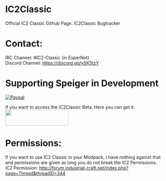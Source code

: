 # IC2Classic

Official IC2 Classic Github Page.
IC2Classic Bugtracker

# Contact:
IRC Channel: #IC2-Classic (in EsperNet) <br/>
Discord Channel: https://discord.gg/ySK5tzY

# Supporting Speiger in Development
<a href="https://www.paypal.com/cgi-bin/webscr?cmd=_s-xclick&hosted_button_id=WH5EBD2MSHSWE"> ![Paypal](https://www.paypalobjects.com/en_US/i/btn/btn_donateCC_LG.gif)</a> <br/>

If you want to access the IC2Classic Beta. Here you can get it.<br/>
<a href="https://www.patreon.com/Speiger"><img alt="" border="0" src="https://s3.amazonaws.com/patreon_public_assets/toolbox/patreon.png" width="200" height="50"></a>

# Permissions:
If you want to use IC2 Classic in your Modpack, i have nothing against that and permissions are given as long you do not break the IC2 Permissions. <br/>
IC2 Permission: http://forum.industrial-craft.net/index.php?page=Thread&threadID=344
